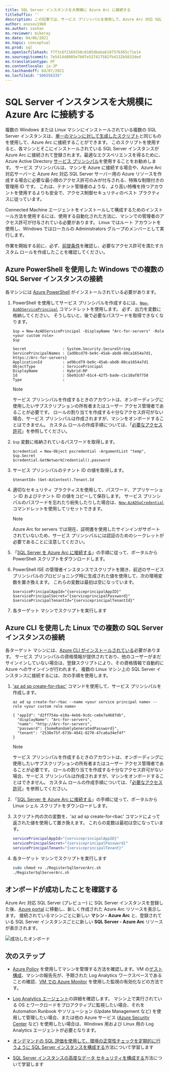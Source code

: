 ```yaml
---
title: SQL Server インスタンスを大規模に Azure Arc に接続する
titleSuffix: ''
description: この記事では、サービス プリンシパルを使用して、Azure Arc 対応 SQL Server サーバー (プレビュー) として SQL Server インスタンスを接続する方法について学習します。
author: anosov1960
ms.author: sashan
ms.reviewer: mikeray
ms.date: 04/06/2021
ms.topic: conceptual
ms.prod: sql
ms.openlocfilehash: f7f3c6f2169338c8105dbeba6197576365c71e14
ms.sourcegitcommit: 7e5414d8005e7b07e537417582fb4132b5832ded
ms.translationtype: HT
ms.contentlocale: ja-JP
ms.lasthandoff: 04/07/2021
ms.locfileid: "106556335"
---
```

# <a name="connect-sql-server-instances-to-azure-arc-at-scale"></a>SQL Server インスタンスを大規模に Azure Arc に接続する

複数の Windows または Linux マシンにインストールされている複数の SQL Server インスタンスは、[単一のマシンに対して生成したスクリプト](connect.md)と同じものを使用して、Azure Arc に接続することができます。 このスクリプトを使用すると、各マシンとそこにインストールされている SQL Server インスタンスが Azure Arc に接続されて登録されます。最適なエクスペリエンスを得るために、Azure Active Directory [サービス プリンシパル](/azure/active-directory/develop/app-objects-and-service-principals)を使用することをお勧めします。 サービス プリンシパルは、マシンを Azure に接続する場合や、Azure Arc 対応サーバーと Azure Arc 対応 SQL Server サーバー用の Azure リソースを作成する場合に必要な最小限のアクセス許可のみが付与される、特殊な制限付きの管理用 ID です。 これは、テナント管理者のような、より高い特権を持つアカウントを使用するよりも安全で、アクセス制御セキュリティのベスト プラクティスに従っています。  

Connected Machine エージェントをインストールして構成するためのインストール方法を使用するには、使用する自動化された方法に、マシンでの管理者のアクセス許可が付与されている必要があります。 Linux ではルート アカウントを使用し、Windows ではローカルの Administrators グループのメンバーとして実行します。

作業を開始する前に、必ず、[前提条件](overview.md#prerequisites)を確認し、必要なアクセス許可を満たすカスタム ロールを作成したことを確認してください。

## <a name="connecting-multiple-sql-server-instances-on-windows-using-azure-powershell"></a>Azure PowerShell を使用した Windows での複数の SQL Server インスタンスの接続

各マシンには [Azure PowerShell](/powershell/azure/install-az-ps) がインストールされている必要があります。

1. PowerShell を使用してサービス プリンシパルを作成するには、[`New-AzADServicePrincipal`](/powershell/module/az.resources/new-azadserviceprincipal) コマンドレットを使用します。 必ず、出力を変数に格納してください。 そうしないと、後で必要なパスワードを取得できなくなります。

    ```azurepowershell-interactive
    $sp = New-AzADServicePrincipal -DisplayName "Arc-for-servers" -Role <your custom role>
    $sp
    ```

    ```output
    Secret                : System.Security.SecureString
    ServicePrincipalNames : {ad9bcd79-be9c-45ab-abd8-80ca1654a7d1, https://Arc-for-servers}
    ApplicationId         : ad9bcd79-be9c-45ab-abd8-80ca1654a7d1
    ObjectType            : ServicePrincipal
    DisplayName           : Hybrid-RP
    Id                    : 5be92c87-01c4-42f5-bade-c1c10af87758
    Type                  :
    ```

   > [!NOTE]
   > サービス プリンシパルを作成するときのアカウントは、オンボーディングに使用したいサブスクリプションの所有者またはユーザー アクセス管理者であることが必要です。 ロールの割り当てを作成する十分なアクセス許可がない場合、サービス プリンシパルは作成されますが、マシンをオンボードすることはできません。 カスタム ロールの作成手順については、「[必要なアクセス許可](overview.md#required-permissions)」を参照してください。

2. `$sp` 変数に格納されているパスワードを取得します。

   ```azurepowershell-interactive
   $credential = New-Object pscredential -ArgumentList "temp", $sp.Secret
   $credential.GetNetworkCredential().password
   ```
3. サービス プリンシパルのテナント ID の値を取得します。
 
   ```azurepowershell-interactive
   $tenantId= (Get-AzContext).Tenant.Id
   ```
4. 適切なセキュリティ プラクティスを使用して、パスワード、アプリケーション ID およびテナント ID の値をコピーして保存します。 サービス プリンシパルのパスワードを忘れたり紛失したりした場合は、[`New-AzADSpCredential`](/powershell/module/azurerm.resources/new-azurermadspcredential) コマンドレットを使用してリセットできます。

   > [!NOTE]
   > Azure Arc for servers では現在、証明書を使用したサインインがサポートされていないため、サービス プリンシパルには認証のためのシークレットが必要であることに注意してください。

5. 「[SQL Server を Azure Arc に接続する](connect.md)」の手順に従って、ポータルから PowerShell スクリプトをダウンロードします。

6. PowerShell ISE の管理者インスタンスでスクリプトを開き、前述のサービス プリンシパルのプロビジョニング時に生成された値を使用して、次の環境変数を置き換えます。 これらの変数は最初は空になっています。

   ```azurepowershell-interactive
   $servicePrincipalAppId="{serviceprincipalAppID}"
   $servicePrincipalSecret="{serviceprincipalPassword}"
   $servicePrincipalTenantId="{serviceprincipalTenantId}"
   ```

7. 各ターゲット マシンでスクリプトを実行します

## <a name="connecting-multiple-sql-server-instances-on-linux-using-azure-cli"></a>Azure CLI を使用した Linux での複数の SQL Server インスタンスの接続

各ターゲット マシンには、[Azure CLI がインストールされている](/cli/azure/install-azure-cli)必要があります。 サービス プリンシパルの資格情報が提供されており、他のユーザーがまだサインインしていない場合は、登録スクリプトにより、その資格情報で自動的に Azure へのサインインが行われます。 複数の Linux マシン上の SQL Server インスタンスに接続するには、次の手順を使用します。

1. ['az ad sp create-for-rbac'](/cli/azure/ad/sp#az_ad_sp_create_for_rbac) コマンドを使用して、サービス プリンシパルを作成します。

   ```azurecli-interactive
   az ad sp create-for-rbac --name <your service principal name> --role <your custom role name>
   ```

   ```output
   { "appId": "d2ff754a-e10a-4eb6-9cdc-ce6e7a4687db",
     "displayName": "Arc-for-servers",
     "name": "http://Arc-for-servers",
     "password": {SomeRandomlyGeneratedPassword}",
     "tenant": "2530e75f-673b-4841-8270-47ca6a34ef4f"
   }
   ```

   > [!NOTE]
   > サービス プリンシパルを作成するときのアカウントは、オンボーディングに使用したいサブスクリプションの所有者またはユーザー アクセス管理者であることが必要です。 ロールの割り当てを作成する十分なアクセス許可がない場合、サービス プリンシパルは作成されますが、マシンをオンボードすることはできません。 カスタム ロールの作成手順については、「[必要なアクセス許可](overview.md#required-permissions)」を参照してください。

2. 「[SQL Server を Azure Arc に接続する](connect.md)」の手順に従って、ポータルから Linux シェル スクリプトをダウンロードします。

3. スクリプト内の次の変数を、'az ad sp create-for-rbac' コマンドによって返された値を使用して置き換えます。 これらの変数は最初は空になっています。

   ```bash
   servicePrincipalAppId="{serviceprincipalAppID}"
   servicePrincipalSecret="{serviceprincipalPassword}"
   servicePrincipalTenant="{serviceprincipalTenant}"
   ```

3. 各ターゲット マシンでスクリプトを実行します
 
   ```bash
   sudo chmod +x ./RegisterSqlServerArc.sh
   ./RegisterSqlServerArc.sh
   ```

## <a name="validate-successful-onboarding"></a>オンボードが成功したことを確認する

Azure Arc 対応 SQL Server (プレビュー) に SQL Server インスタンスを登録した後、[Azure portal](https://aka.ms/azureportal) に移動し、新しく作成された Azure Arc リソースを表示します。 接続されているマシンごとに新しい __マシン - Azure Arc__ と、登録されている SQL Server インスタンスごとに新しい __SQL Server - Azure Arc__ リソースが表示されます。 

![成功したオンボード](./media/join-at-scale/successful-onboard.png)

## <a name="next-steps"></a>次のステップ

- [Azure Policy](/azure/governance/policy/overview) を使用してマシンを管理する方法を確認します。VM の[ゲスト構成](/azure/governance/policy/concepts/guest-configuration)、マシンの報告先が、予期された Log Analytics ワークスペースであることの確認、[VM での Azure Monitor](/azure/azure-monitor/insights/vminsights-enable-policy) を使用した監視の有効化などの方法です。

- [Log Analytics エージェント](/azure/azure-monitor/platform/log-analytics-agent)の詳細を確認します。 マシン上で実行されている OS とワークロードをプロアクティブに監視したい場合、それを Automation Runbook やソリューション (Update Management など) を使用して管理したい場合、または他の Azure サービス ([Azure Security Center](/azure/security-center/security-center-intro) など) を使用したい場合は、Windows 用および Linux 用の Log Analytics エージェントが必要となります。

- [オンデマンドの SQL 評価を使用して、環境の正常性チェックを定期的に行うように SQL Server インスタンスを構成する](assess.md)方法について学習します

- [SQL Server インスタンスの高度なデータ セキュリティを構成する](configure-advanced-data-security.md)方法について学習します
